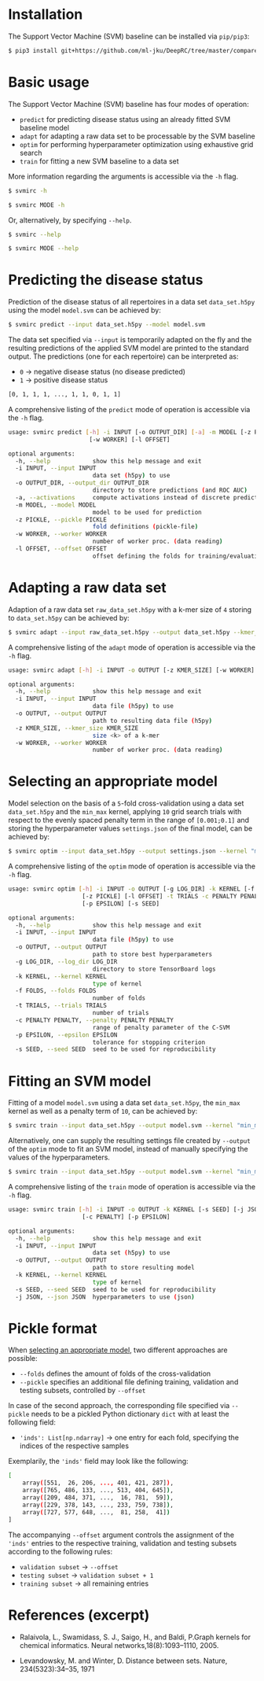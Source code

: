 # Installation

The Support Vector Machine (SVM) baseline can be installed via `pip/pip3`:

```bash
$ pip3 install git+https://github.com/ml-jku/DeepRC/tree/master/compared_methods/svm
```

# Basic usage

The Support Vector Machine (SVM) baseline has four modes of operation:

- `predict` for predicting disease status using an already fitted SVM baseline model
- `adapt` for adapting a raw data set to be processable by the SVM baseline
- `optim` for performing hyperparameter optimization using exhaustive grid search
- `train` for fitting a new SVM baseline to a data set

More information regarding the arguments is accessible via the `-h` flag.

```bash
$ svmirc -h
```

```bash
$ svmirc MODE -h
```

Or, alternatively, by specifying `--help`.

```bash
$ svmirc --help
```

```bash
$ svmirc MODE --help
```

# Predicting the disease status

Prediction of the disease status of all repertoires in a data set `data_set.h5py` using the model `model.svm` can be
achieved by:

```bash
$ svmirc predict --input data_set.h5py --model model.svm
```

The data set specified via `--input` is temporarily adapted on the fly and the resulting predictions of the applied SVM
model are printed to the standard output. The predictions (one for each repertoire) can be interpreted as:
- `0` &rarr; negative disease status (no disease predicted)
- `1` &rarr; positive disease status

```bash
[0, 1, 1, 1, ..., 1, 1, 0, 1, 1]
```

A comprehensive listing of the `predict` mode of operation is accessible via the `-h` flag.

```bash
usage: svmirc predict [-h] -i INPUT [-o OUTPUT_DIR] [-a] -m MODEL [-z PICKLE]
                       [-w WORKER] [-l OFFSET]

optional arguments:
  -h, --help            show this help message and exit
  -i INPUT, --input INPUT
                        data set (h5py) to use
  -o OUTPUT_DIR, --output_dir OUTPUT_DIR
                        directory to store predictions (and ROC AUC)
  -a, --activations     compute activations instead of discrete predictions
  -m MODEL, --model MODEL
                        model to be used for prediction
  -z PICKLE, --pickle PICKLE
                        fold definitions (pickle-file)
  -w WORKER, --worker WORKER
                        number of worker proc. (data reading)
  -l OFFSET, --offset OFFSET
                        offset defining the folds for training/evaluation/test splits
```

# Adapting a raw data set

Adaption of a raw data set `raw_data_set.h5py` with a k-mer size of `4` storing to `data_set.h5py` can be achieved by:

```bash
$ svmirc adapt --input raw_data_set.h5py --output data_set.h5py --kmer_size 4
```

A comprehensive listing of the `adapt` mode of operation is accessible via the `-h` flag.

```bash
usage: svmirc adapt [-h] -i INPUT -o OUTPUT [-z KMER_SIZE] [-w WORKER]

optional arguments:
  -h, --help            show this help message and exit
  -i INPUT, --input INPUT
                        data file (h5py) to use
  -o OUTPUT, --output OUTPUT
                        path to resulting data file (h5py)
  -z KMER_SIZE, --kmer_size KMER_SIZE
                        size <k> of a k-mer
  -w WORKER, --worker WORKER
                        number of worker proc. (data reading)
```

# Selecting an appropriate model

Model selection on the basis of a `5`-fold cross-validation using a data set `data_set.h5py` and the `min_max`
kernel, applying `10` grid search trials with respect to the evenly spaced penalty term in the range of `[0.001;0.1]`
and storing the hyperparameter values `settings.json` of the final model, can be achieved by:

```bash
$ svmirc optim --input data_set.h5py --output settings.json --kernel "min_max" --folds 5 --trials 10 --penalty 0.001 0.1
```

A comprehensive listing of the `optim` mode of operation is accessible via the `-h` flag.

```bash
usage: svmirc optim [-h] -i INPUT -o OUTPUT [-g LOG_DIR] -k KERNEL [-f FOLDS]
                     [-z PICKLE] [-l OFFSET] -t TRIALS -c PENALTY PENALTY
                     [-p EPSILON] [-s SEED]

optional arguments:
  -h, --help            show this help message and exit
  -i INPUT, --input INPUT
                        data file (h5py) to use
  -o OUTPUT, --output OUTPUT
                        path to store best hyperparameters
  -g LOG_DIR, --log_dir LOG_DIR
                        directory to store TensorBoard logs
  -k KERNEL, --kernel KERNEL
                        type of kernel
  -f FOLDS, --folds FOLDS
                        number of folds
  -t TRIALS, --trials TRIALS
                        number of trials
  -c PENALTY PENALTY, --penalty PENALTY PENALTY
                        range of penalty parameter of the C-SVM
  -p EPSILON, --epsilon EPSILON
                        tolerance for stopping criterion
  -s SEED, --seed SEED  seed to be used for reproducibility
```

# Fitting an SVM model

Fitting of a model `model.svm` using a data set `data_set.h5py`, the `min_max` kernel as well as a penalty term of `10`, can be achieved by:

```bash
$ svmirc train --input data_set.h5py --output model.svm --kernel "min_max" --penalty 10
```

Alternatively, one can supply the resulting settings file created by `--output` of the `optim` mode to fit an SVM model,
instead of manually specifying the values of the hyperparameters.

```bash
$ svmirc train --input data_set.h5py --output model.svm --kernel "min_max" --json settings.json
```

A comprehensive listing of the `train` mode of operation is accessible via the `-h` flag.

```bash
usage: svmirc train [-h] -i INPUT -o OUTPUT -k KERNEL [-s SEED] [-j JSON]
                     [-c PENALTY] [-p EPSILON]

optional arguments:
  -h, --help            show this help message and exit
  -i INPUT, --input INPUT
                        data set (h5py) to use
  -o OUTPUT, --output OUTPUT
                        path to store resulting model
  -k KERNEL, --kernel KERNEL
                        type of kernel
  -s SEED, --seed SEED  seed to be used for reproducibility
  -j JSON, --json JSON  hyperparameters to use (json)
```

# Pickle format

When [selecting an appropriate model](#selecting-an-appropriate-model), two different approaches are possible:

- `--folds` defines the amount of folds of the cross-validation
- `--pickle` specifies an additional file defining training, validation and testing subsets, controlled by `--offset`

In case of the second approach, the corresponding file specified via `--pickle` needs to be a pickled Python dictionary
`dict` with at least the following field:

- `'inds': List[np.ndarray]` &rarr; one entry for each fold, specifying the indices of the respective samples

Exemplarily, the `'inds'` field may look like the following:

```bash
[
    array([551,  26, 206, ..., 401, 421, 287]),
    array([765, 486, 133, ..., 513, 404, 645]),
    array([209, 484, 371, ...,  16, 781,  59]),
    array([229, 378, 143, ..., 233, 759, 738]),
    array([727, 577, 648, ...,  81, 258,  41])
]
```

The accompanying `--offset` argument controls the assignment of the `'inds'` entries to the respective training,
validation and testing subsets according to the following rules:

- `validation subset` &rarr; `--offset`
- `testing subset` &rarr; `validation subset + 1`
- `training subset` &rarr; all remaining entries

# References (excerpt)

- Ralaivola, L., Swamidass, S. J., Saigo, H., and Baldi, P.Graph kernels for chemical informatics.
Neural networks,18(8):1093–1110, 2005.

- Levandowsky, M. and Winter, D.  Distance between sets. Nature, 234(5323):34–35, 1971
